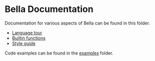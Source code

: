 # Bella Documentation

Documentation for various aspects of Bella can be found in this folder.

- [Language tour](./language.md)
- [Builtin functions](./functions.md)
- [Style guide](./style.md)

Code examples can be found in the [examples](../examples) folder.
